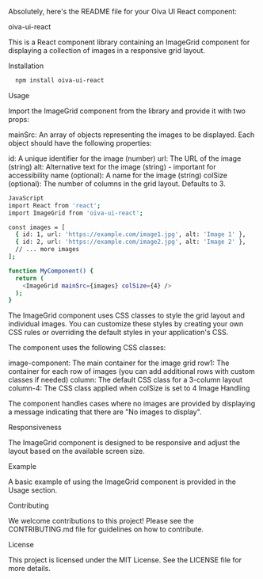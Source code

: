 
Absolutely, here's the README file for your Oiva UI React component:

oiva-ui-react

This is a React component library containing an ImageGrid component for displaying a collection of images in a responsive grid layout.

Installation

```bash
  npm install oiva-ui-react
```
Usage

Import the ImageGrid component from the library and provide it with two props:

mainSrc: An array of objects representing the images to be displayed. Each object should have the following properties:

id: A unique identifier for the image (number)
url: The URL of the image (string)
alt: Alternative text for the image (string) - important for accessibility
name (optional): A name for the image (string)
colSize (optional): The number of columns in the grid layout. Defaults to 3.
```bash
JavaScript
import React from 'react';
import ImageGrid from 'oiva-ui-react';

const images = [
  { id: 1, url: 'https://example.com/image1.jpg', alt: 'Image 1' },
  { id: 2, url: 'https://example.com/image2.jpg', alt: 'Image 2' },
  // ... more images
];

function MyComponent() {
  return (
    <ImageGrid mainSrc={images} colSize={4} />
  );
}
```
The ImageGrid component uses CSS classes to style the grid layout and individual images. You can customize these styles by creating your own CSS rules or overriding the default styles in your application's CSS.

The component uses the following CSS classes:

image-component: The main container for the image grid
row1: The container for each row of images (you can add additional rows with custom classes if needed)
column: The default CSS class for a 3-column layout
column-4: The CSS class applied when colSize is set to 4
Image Handling

The component handles cases where no images are provided by displaying a message indicating that there are "No images to display".

Responsiveness

The ImageGrid component is designed to be responsive and adjust the layout based on the available screen size.

Example

A basic example of using the ImageGrid component is provided in the Usage section.

Contributing

We welcome contributions to this project! Please see the CONTRIBUTING.md file for guidelines on how to contribute.

License

This project is licensed under the MIT License. See the LICENSE file for more details.
